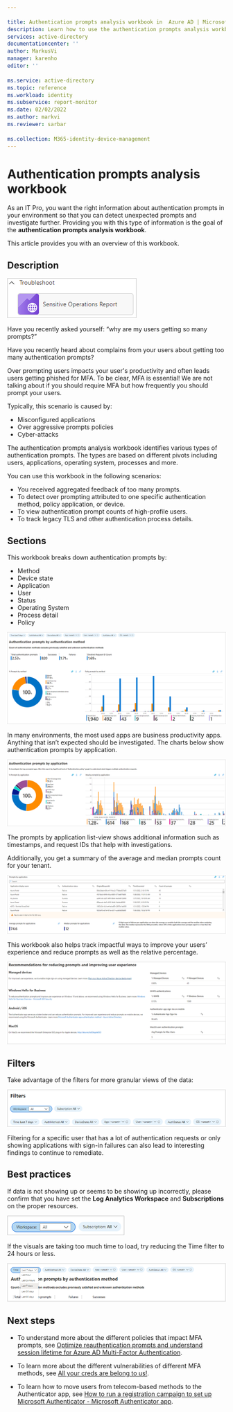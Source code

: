 ```yaml
---

title: Authentication prompts analysis workbook in  Azure AD | Microsoft Docs
description: Learn how to use the authentication prompts analysis workbook.
services: active-directory
documentationcenter: ''
author: MarkusVi
manager: karenho
editor: ''

ms.service: active-directory
ms.topic: reference
ms.workload: identity
ms.subservice: report-monitor
ms.date: 02/02/2022
ms.author: markvi
ms.reviewer: sarbar 

ms.collection: M365-identity-device-management
---
```


# Authentication prompts analysis workbook

As an IT Pro, you want the right information about authentication prompts in your environment so that you can detect unexpected prompts and investigate further. Providing you with this type of information is the goal of the **authentication prompts analysis workbook**. 

This article provides you with an overview of this workbook.


## Description

![Workbook category](./media/workbook-sensitive-operations-report/workbook-category.png)

Have you recently asked yourself: “why are my users getting so many prompts?”

Have you recently heard about complains from your users about getting too many authentication prompts?

Over prompting users impacts your user's productivity and often leads users getting phished for MFA. To be clear, MFA is essential! We are not talking about if you should require MFA but how frequently you should prompt your users.

Typically, this scenario is caused by:

- Misconfigured applications
- Over aggressive prompts policies 
- Cyber-attacks 
 
The authentication prompts analysis workbook identifies various types of authentication prompts. The types are  based on different pivots including users, applications, operating system, processes and more.

You can use this workbook in the following scenarios:

- You received aggregated feedback of too many prompts.
- To detect over prompting attributed to one specific authentication method, policy application, or device.
- To view authentication prompt counts of high-profile users.
- To track legacy TLS and other authentication process details.

 
 

## Sections

This workbook breaks down authentication prompts by: 

- Method
- Device state
- Application
- User
- Status
- Operating System
- Process detail
- Policy


![Authentication prompts by authentication method](./media/workbook-authentication-prompts-analysis/authentication-prompts-by-authentication-method.png)



In many environments, the most used apps are business productivity apps. Anything that isn’t expected should be investigated. The charts below show authentication prompts by application.



![Authentication prompts by application](./media/workbook-authentication-prompts-analysis/authentication-prompts-by-application.png)

The prompts by application list-view shows additional information such as timestamps, and request IDs that help with investigations.

Additionally, you get a summary of the average and median prompts count for your tenant. 


![Prompts by application](./media/workbook-authentication-prompts-analysis/prompts-by-authentication-method.png)


This workbook also helps track impactful ways to improve your users’ experience and reduce prompts as well as the relative percentage.  


![Recommendations for reducing prompts](./media/workbook-authentication-prompts-analysis/recommendations-for-reducing-prompts.png)


  


## Filters


Take advantage of the filters for more granular views of the data: 


![Filter](./media/workbook-authentication-prompts-analysis/filters.png)

Filtering for a specific user that has a lot of authentication requests or only showing applications with sign-in failures can also lead to interesting findings to continue to remediate. 

## Best practices


If data is not showing up or seems to be showing up incorrectly, please confirm that you have set the **Log Analytics Workspace** and **Subscriptions** on the proper resources.


![Set workspace and subscriptions](./media/workbook-authentication-prompts-analysis/workspace-and-subscriptions.png)

If the visuals are taking too much time to load, try reducing the Time filter to 24 hours or less.

![Set filter](./media/workbook-authentication-prompts-analysis/set-filter.png)




## Next steps

- To understand more about the different policies that impact MFA prompts, see [Optimize reauthentication prompts and understand session lifetime for Azure AD Multi-Factor Authentication](../authentication/concepts-azure-multi-factor-authentication-prompts-session-lifetime.md). 

- To learn more about the different vulnerabilities of different MFA methods, see [All your creds are belong to us!](https://aka.ms/allyourcreds).

- To learn how to move users from telecom-based methods to the Authenticator app, see [How to run a registration campaign to set up Microsoft Authenticator - Microsoft Authenticator app](../authentication/how-to-mfa-registration-campaign.md).

